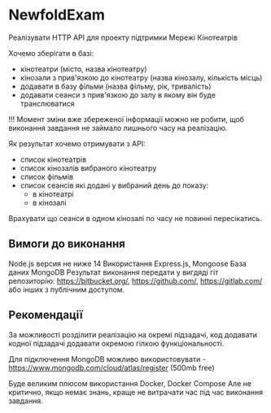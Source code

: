 # NewfoldExam
Реалізувати HTTP API для проекту підтримки Мережі Кінотеатрів

Хочемо зберігати в базі: 
- кінотеатри (місто, назва кінотеатру)
- кінозали з прив'язкою до кінотеатру (назва кінозалу, кількість місць)
- додавати в базу фільми (назва фільму, рік, тривалість)
- додавати сеанси з прив'язкою до залу в якому він буде транслюватися

!!! Момент зміни вже збереженої інформації можно не робити, щоб виконання завдання не займало лишнього часу на реалізацію.

Як результат хочемо отримувати з API:
- список кінотеатрів
- список кінозалів вибраного кінотеатру
- список фільмів 
- список сеансів які додані у вибраний день до показу:
  - в кінотеатрі
  - в кінозалі

Врахувати що сеанси в одном кінозалі по часу не повинні пересікатись.

##   Вимоги до виконання
Node.js версия не ниже 14
Використання Express.js, Mongoose
База даних MongoDB
Результат виконання  передати у вигдяді гіт репозиторію: https://bitbucket.org/, https://github.com/, https://gitlab.com/ або інших з публічним доступом.

##   Рекомендації  
За можливості розділити реалізацію на окремі підзадачі, код додавати кодної підзадачі додавати окремою гілкою функціональності.

Для підключення MongoDB можливо використовувати - https://www.mongodb.com/cloud/atlas/register (500mb free)

Буде великим плюсом використання Docker, Docker Compose
Але не критично, якщо немає знань, краще не витрачати час під час виконання завдання.
